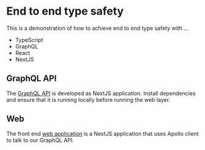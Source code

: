 # End to end type safety

This is a demonstration of how to achieve end to end type safety with ...

- TypeScript
- GraphQL
- React
- NextJS

## GraphQL API

The [GraphQL API](./api/README.md) is developed as NextJS application. Install
dependencies and ensure that it is running locally before running the web layer.

## Web

The front end [web application](./web/README.md) is a NextJS application that
uses Apollo client to talk to our GraphQL API.
